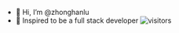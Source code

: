 - 👋 Hi, I’m @zhonghanlu
- 👀 Inspired to be a full stack developer
![visitors](https://visitor-badge.glitch.me/badge?page_id=https://github.com/ihuanglei.my)
